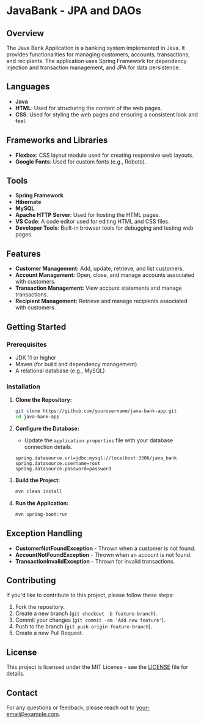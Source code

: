 # JavaBank - JPA and DAOs


## Overview

The Java Bank Application is a banking system implemented in Java. It provides functionalities for managing customers, accounts, transactions, and recipients. The application uses Spring Framework for dependency injection and transaction management, and JPA for data persistence.

## Languages
- **Java**
- **HTML**: Used for structuring the content of the web pages.
- **CSS**: Used for styling the web pages and ensuring a consistent look and feel.

## Frameworks and Libraries

- **Flexbox**: CSS layout module used for creating responsive web layouts.
- **Google Fonts**: Used for custom fonts (e.g., Roboto).

## Tools
- **Spring Framework**
- **Hibernate**
- **MySQL**
- **Apache HTTP Server**: Used for hosting the HTML pages.
- **VS Code**: A code editor used for editing HTML and CSS files.
- **Developer Tools**: Built-in browser tools for debugging and testing web pages.

## Features

- **Customer Management:** Add, update, retrieve, and list customers.
- **Account Management:** Open, close, and manage accounts associated with customers.
- **Transaction Management:** View account statements and manage transactions.
- **Recipient Management:** Retrieve and manage recipients associated with customers.

## Getting Started

### Prerequisites

- JDK 11 or higher
- Maven (for build and dependency management)
- A relational database (e.g., MySQL)

### Installation

1. **Clone the Repository:**

    ```bash
    git clone https://github.com/yourusername/java-bank-app.git
    cd java-bank-app
    ```

2. **Configure the Database:**

    - Update the `application.properties` file with your database connection details.

    ```properties
    spring.datasource.url=jdbc:mysql://localhost:3306/java_bank
    spring.datasource.username=root
    spring.datasource.password=password
    ```

3. **Build the Project:**

    ```bash
    mvn clean install
    ```

4. **Run the Application:**

    ```bash
    mvn spring-boot:run
    ```

## Exception Handling

- **CustomerNotFoundException** - Thrown when a customer is not found.
- **AccountNotFoundException** - Thrown when an account is not found.
- **TransactionInvalidException** - Thrown for invalid transactions.

## Contributing

If you'd like to contribute to this project, please follow these steps:

1. Fork the repository.
2. Create a new branch (`git checkout -b feature-branch`).
3. Commit your changes (`git commit -am 'Add new feature'`).
4. Push to the branch (`git push origin feature-branch`).
5. Create a new Pull Request.

## License

This project is licensed under the MIT License - see the [LICENSE](LICENSE) file for details.

## Contact

For any questions or feedback, please reach out to [your-email@example.com](mailto:your-email@example.com).

